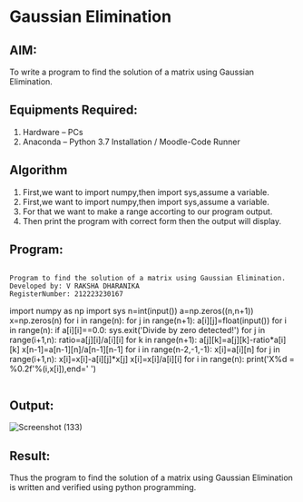 # Gaussian Elimination

## AIM:
To write a program to find the solution of a matrix using Gaussian Elimination.

## Equipments Required:
1. Hardware – PCs
2. Anaconda – Python 3.7 Installation / Moodle-Code Runner

## Algorithm
1. First,we want to import numpy,then import sys,assume a variable.
2. First,we want to import numpy,then import sys,assume a variable.
3. For that we want to make a range accorting to our program output.
4. Then print the program with correct form then the output will display.

## Program:
```

Program to find the solution of a matrix using Gaussian Elimination.
Developed by: V RAKSHA DHARANIKA
RegisterNumber: 212223230167
```
import numpy as np
import sys
n=int(input())
a=np.zeros((n,n+1))
x=np.zeros(n)
for i in range(n):
    for j in range(n+1):
        a[i][j]=float(input())
for i in range(n):
    if a[i][i]==0.0:
        sys.exit('Divide by zero detected!')
    for j in range(i+1,n):
        ratio=a[j][i]/a[i][i]
        for k in range(n+1):
            a[j][k]=a[j][k]-ratio*a[i][k]
x[n-1]=a[n-1][n]/a[n-1][n-1]
for i in range(n-2,-1,-1):
    x[i]=a[i][n]
    for j in range(i+1,n):
        x[i]=x[i]-a[i][j]*x[j]
    x[i]=x[i]/a[i][i]
for i in range(n):
    print('X%d = %0.2f'%(i,x[i]),end=' ')
```
```

## Output:
![Screenshot (133)](https://github.com/rakshadharanika/Gaussian/assets/149348380/f503854c-80b5-4b73-b23f-e3181e755c4f)



## Result:
Thus the program to find the solution of a matrix using Gaussian Elimination is written and verified using python programming.

